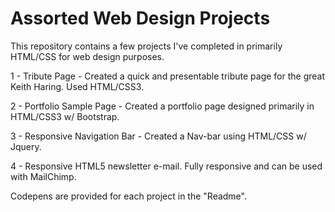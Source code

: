 # Assorted Web Design Projects

This repository contains a few projects I've completed in primarily HTML/CSS for web design purposes. 

1 - Tribute Page - Created a quick and presentable tribute page for the great Keith Haring. Used HTML/CSS3.

2 - Portfolio Sample Page - Created a portfolio page designed primarily in HTML/CSS3 w/ Bootstrap. 

3 - Responsive Navigation Bar - Created a Nav-bar using HTML/CSS w/ Jquery. 

4 - Responsive HTML5 newsletter e-mail. Fully responsive and can be used with MailChimp.

Codepens are provided for each project in the "Readme".
